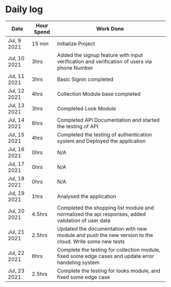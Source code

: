 # Daily log

| Date         | Hour Spend | Work Done                                                                                             |
| ------------ | ---------- | ----------------------------------------------------------------------------------------------------- |
| Jul, 9 2021  | 15 min     | Initialize Project                                                                                    |
| Jul, 10 2021 | 3hrs       | Added the signup feature with input verification and verification of users via phone Number           |
| Jul, 11 2021 | 3hrs       | Basic Signin completed                                                                                |
| Jul, 12 2021 | 4hrs       | Collection Module base completed                                                                      |
| Jul, 13 2021 | 3hrs       | Completed Look Module                                                                                 |
| Jul, 14 2021 | 6hrs       | Completed API Documentation and started the testing of API                                            |
| Jul, 15 2021 | 4hrs       | Completed the testing of authentication system and Deployed the application                           |
| Jul, 16 2021 | 0hrs       | N/A                                                                                                   |
| Jul, 17 2021 | 0hrs       | N/A                                                                                                   |
| Jul, 18 2021 | 0hrs       | N/A                                                                                                   |
| Jul, 19 2021 | 1hrs       | Analysed the application                                                                              |
| Jul, 20 2021 | 4.5hrs     | Completed the shopping list module and normalized the api responses, added validation of user data    |
| Jul, 21 2021 | 2.5hrs     | Updated the documentation with new module and push the new version to the cloud. Write some new tests |
| Jul, 22 2021 | 6hrs       | Complete the testing for collection module, fixed some edge cases and update error handeling system   |
| Jul, 23 2021 | 2.5hrs     | Complete the testing for looks module, and fixed some edge case                                       |
